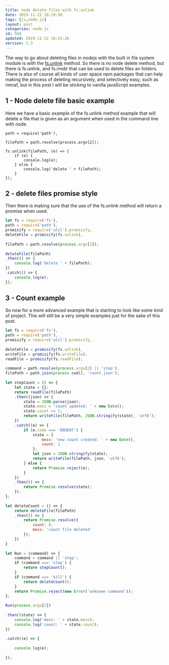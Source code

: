 ```yaml
---
title: node delete files with fs.unlink
date: 2019-11-22 18:19:58
tags: [js,node.js]
layout: post
categories: node.js
id: 569
updated: 2019-11-22 18:41:26
version: 1.3
---
```


The way to go about deleting files in nodejs with the built in file system module is with the [fs.unlink](https://nodejs.org/docs/latest/api/fs.html#fs_fs_unlink_path_callback) method. So there is no node delete method, but there is fs.unlink, and fs.rmdir that can be used to delete files an folders. There is also of course all kinds of user space npm packages that can help making the process of deleting recursively, and selectively easy, such as rimraf, but in this post I will be sticking to vanilla javaScript examples.

<!-- more -->

## 1 - Node delete file basic example

Here we have a basic example of the fs.unlink method example that will delete a file that is given as an argument when used in the command line with node.

```jslet fs = require('fs'),
path = require('path'),

filePath = path.resolve(process.argv[2]);

fs.unlink(filePath, (e) => {
    if (e) {
        console.log(e);
    } else {
        console.log('delete ' + filePath);
    }
});
```

## 2 - delete files promise style

Then there is making sure that the use of the fs.unlink method will return a promise when used.

```js
let fs = require('fs'),
path = require('path'),
promisify = require('util').promisify,
deleteFile = promisify(fs.unlink),
 
filePath = path.resolve(process.argv[2]);
 
deleteFile(filePath)
.then(() => {
    console.log('delete ' + filePath);
})
.catch(() => {
    console.log(e);
});
```

## 3 - Count example

So now for a more advanced example that is starting to look like some kind of project. This will still be a very simple examples just for the sake of this post.

```js
let fs = require('fs'),
path = require('path'),
promisify = require('util').promisify,
 
deleteFile = promisify(fs.unlink),
writeFile = promisify(fs.writeFile),
readFile = promisify(fs.readFile);
 
command = path.resolve(process.argv[2] || 'step'),
filePath = path.join(process.cwd(), 'count.json');
 
let stepCount = () => {
    let state = {};
    return readFile(filePath)
    .then((json) => {
        state = JSON.parse(json);
        state.mess = 'count updated: ' + new Date();
        state.count += 1;
        return writeFile(filePath, JSON.stringify(state), 'utf8');
    })
    .catch((e) => {
        if (e.code === 'ENOENT') {
            state = {
                mess: 'new count created: ' + new Date(),
                count: 1
            };
            let json = JSON.stringify(state);
            return writeFile(filePath, json, 'utf8');
        } else {
            return Promise.reject(e);
        }
    })
    .then(() => {
        return Promise.resolve(state);
    });
};
 
let deleteCount = () => {
    return deleteFile(filePath)
    .then(() => {
        return Promise.resolve({
            count: 0,
            mess: 'count file deleted'
        });
    })
}
 
let Run = (command) => {
    command = command || 'step';
    if (command === 'step') {
        return stepCount();
    }
    if (command === 'kill') {
        return deleteCount();
    }
    return Promise.reject(new Error('unknown command'));
};
 
Run(process.argv[2])
 
.then((state) => {
    console.log('mess: ' + state.mess);
    console.log('count: ' + state.count);
})
 
.catch((e) => {
 
    console.log(e);
 
});
```